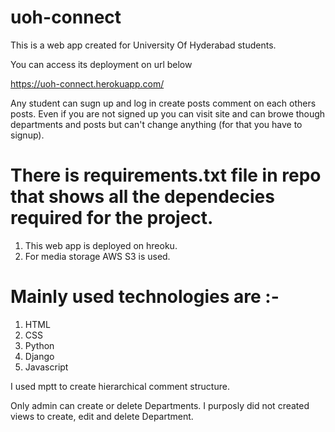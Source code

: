 # uoh-connect

This is a web app created for University Of Hyderabad students.

You can access its deployment on url below

https://uoh-connect.herokuapp.com/

Any student can sugn up and log in create posts comment on each others posts.
Even if you are not signed up you can visit site and can browe though departments and posts but can't change anything (for that you have to signup).
# There is requirements.txt file in repo that shows all the dependecies required for the project.
1. This web app is deployed on hreoku.
2. For media storage AWS S3 is used.


# Mainly used technologies are :-
1. HTML
2. CSS
3. Python
4. Django
5. Javascript


I used mptt to create hierarchical comment structure.

Only admin can create or delete Departments. I purposly did not created views to create, edit and delete Department.
